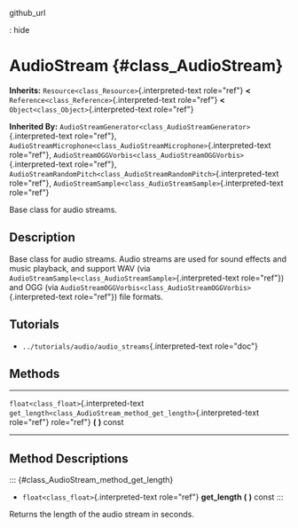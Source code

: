 github\_url

:   hide

AudioStream {#class_AudioStream}
===========

**Inherits:** `Resource<class_Resource>`{.interpreted-text role="ref"}
**\<** `Reference<class_Reference>`{.interpreted-text role="ref"} **\<**
`Object<class_Object>`{.interpreted-text role="ref"}

**Inherited By:**
`AudioStreamGenerator<class_AudioStreamGenerator>`{.interpreted-text
role="ref"},
`AudioStreamMicrophone<class_AudioStreamMicrophone>`{.interpreted-text
role="ref"},
`AudioStreamOGGVorbis<class_AudioStreamOGGVorbis>`{.interpreted-text
role="ref"},
`AudioStreamRandomPitch<class_AudioStreamRandomPitch>`{.interpreted-text
role="ref"},
`AudioStreamSample<class_AudioStreamSample>`{.interpreted-text
role="ref"}

Base class for audio streams.

Description
-----------

Base class for audio streams. Audio streams are used for sound effects
and music playback, and support WAV (via
`AudioStreamSample<class_AudioStreamSample>`{.interpreted-text
role="ref"}) and OGG (via
`AudioStreamOGGVorbis<class_AudioStreamOGGVorbis>`{.interpreted-text
role="ref"}) file formats.

Tutorials
---------

-   `../tutorials/audio/audio_streams`{.interpreted-text role="doc"}

Methods
-------

  ---------------------------------------- ---------------------------------------------------------------------
  `float<class_float>`{.interpreted-text   `get_length<class_AudioStream_method_get_length>`{.interpreted-text
  role="ref"}                              role="ref"} **(** **)** const

  ---------------------------------------- ---------------------------------------------------------------------

Method Descriptions
-------------------

::: {#class_AudioStream_method_get_length}
-   `float<class_float>`{.interpreted-text role="ref"} **get\_length**
    **(** **)** const
:::

Returns the length of the audio stream in seconds.
